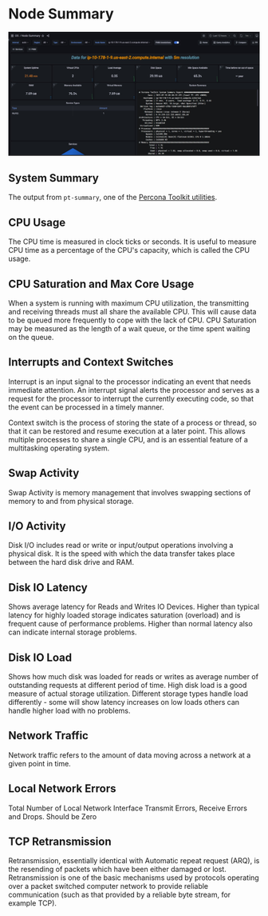 # Node Summary

![!image](../../images/PMM_Node_Summary.jpg)

## System Summary

The output from ``pt-summary``, one of the [Percona Toolkit utilities](https://www.percona.com/doc/percona-toolkit/LATEST/pt-summary.html).

## CPU Usage

The CPU time is measured in clock ticks or seconds. It is useful to measure CPU time as a percentage of the CPU's capacity, which is called the CPU usage.

## CPU Saturation and Max Core Usage

When a system is running with maximum CPU utilization, the transmitting and receiving threads must all share the available CPU. This will cause data to be queued more frequently to cope with the lack of CPU. CPU Saturation may be measured as the length of a wait queue, or the time spent waiting on the queue.

## Interrupts and Context Switches

Interrupt is an input signal to the processor indicating an event that needs immediate attention. An interrupt signal alerts the processor and serves as a request for the processor to interrupt the currently executing code, so that the event can be processed in a timely manner.

Context switch is the process of storing the state of a process or thread, so that it can be restored and resume execution at a later point. This allows multiple processes to share a single CPU, and is an essential feature of a multitasking operating system.


## Swap Activity

Swap Activity is memory management that involves swapping sections of memory to and from physical storage.

## I/O Activity

Disk I/O includes read or write or input/output operations involving a physical disk. It is the speed with which the data transfer takes place between the hard disk drive and RAM.


## Disk IO Latency

Shows average latency for Reads and Writes IO Devices.  Higher than typical latency for highly loaded storage indicates saturation (overload) and is frequent cause of performance problems.  Higher than normal latency also can indicate internal storage problems.

## Disk IO Load

Shows how much disk was loaded for reads or writes as average number of outstanding requests at different period of time.  High disk load is a good measure of actual storage utilization. Different storage types handle load differently - some will show latency increases on low loads others can handle higher load with no problems.

## Network Traffic

Network traffic refers to the amount of data moving across a network at a given point in time.


## Local Network Errors

Total Number of Local Network Interface Transmit Errors, Receive Errors and Drops.  Should be  Zero

## TCP Retransmission

Retransmission, essentially identical with Automatic repeat request (ARQ), is the resending of packets which have been either damaged or lost. Retransmission is one of the basic mechanisms used by protocols operating over a packet switched computer network to provide reliable communication (such as that provided by a reliable byte stream, for example TCP).
